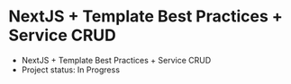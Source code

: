 # NextJS + Template Best Practices + Service CRUD
- NextJS + Template Best Practices + Service CRUD
- Project status: In Progress
